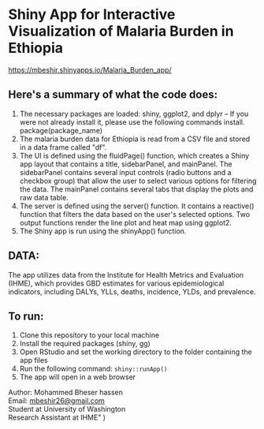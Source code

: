 # Shiny App for Interactive Visualization of Malaria Burden in Ethiopia 
https://mbeshir.shinyapps.io/Malaria_Burden_app/

## Here's a summary of what the code does:
1. The necessary packages are loaded: shiny, ggplot2, and dplyr – If you were not already install it, please use the following commands install. package(package_name)
2. The malaria burden data for Ethiopia is read from a CSV file and stored in a data frame called "df".
3. The UI is defined using the fluidPage() function, which creates a Shiny app layout that contains a title, sidebarPanel, and mainPanel. The sidebarPanel contains several input controls (radio buttons and a checkbox group) that allow the user to select various options for filtering the data. The mainPanel contains several tabs that display the plots and raw data table.
4. The server is defined using the server() function. It contains a reactive() function that filters the data based on the user's selected options. Two output functions render the line plot and heat map using ggplot2.
5. The Shiny app is run using the shinyApp() function.


## DATA:
The app utilizes data from the Institute for Health Metrics and Evaluation (IHME), which provides GBD estimates for various epidemiological indicators, including DALYs, YLLs, deaths, incidence, YLDs, and prevalence. 


## To run:

1. Clone this repository to your local machine
2. Install the required packages (shiny, gg)
3. Open RStudio and set the working directory to the folder containing the app files
4. Run the following command: `shiny::runApp()`
5. The app will open in a web browser

Author: Mohammed Bheser hassen <br>
           Email: <a href= 'mbeshir26@gmail.com'>mbeshir26@gmail.com</a> <br>
               Student at University of Washington<br>
               Research Assistant at IHME" )
